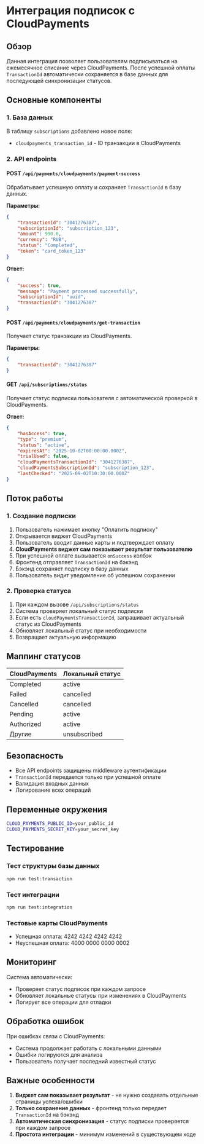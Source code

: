 # Интеграция подписок с CloudPayments

## Обзор

Данная интеграция позволяет пользователям подписываться на ежемесячное списание через CloudPayments. После успешной оплаты `TransactionId` автоматически сохраняется в базе данных для последующей синхронизации статусов.

## Основные компоненты

### 1. База данных

В таблицу `subscriptions` добавлено новое поле:

- `cloudpayments_transaction_id` - ID транзакции в CloudPayments

### 2. API endpoints

#### POST `/api/payments/cloudpayments/payment-success`

Обрабатывает успешную оплату и сохраняет `TransactionId` в базу данных.

**Параметры:**

```json
{
	"transactionId": "3041276387",
	"subscriptionId": "subscription_123",
	"amount": 990.0,
	"currency": "RUB",
	"status": "Completed",
	"token": "card_token_123"
}
```

**Ответ:**

```json
{
	"success": true,
	"message": "Payment processed successfully",
	"subscriptionId": "uuid",
	"transactionId": "3041276387"
}
```

#### POST `/api/payments/cloudpayments/get-transaction`

Получает статус транзакции из CloudPayments.

**Параметры:**

```json
{
	"transactionId": "3041276387"
}
```

#### GET `/api/subscriptions/status`

Получает статус подписки пользователя с автоматической проверкой в CloudPayments.

**Ответ:**

```json
{
	"hasAccess": true,
	"type": "premium",
	"status": "active",
	"expiresAt": "2025-10-02T00:00:00.000Z",
	"trialUsed": false,
	"cloudPaymentsTransactionId": "3041276387",
	"cloudPaymentsSubscriptionId": "subscription_123",
	"lastChecked": "2025-09-02T10:30:00.000Z"
}
```

## Поток работы

### 1. Создание подписки

1. Пользователь нажимает кнопку "Оплатить подписку"
2. Открывается виджет CloudPayments
3. Пользователь вводит данные карты и подтверждает оплату
4. **CloudPayments виджет сам показывает результат пользователю**
5. При успешной оплате вызывается `onSuccess` колбэк
6. Фронтенд отправляет `TransactionId` на бэкэнд
7. Бэкэнд сохраняет подписку в базу данных
8. Пользователь видит уведомление об успешном сохранении

### 2. Проверка статуса

1. При каждом вызове `/api/subscriptions/status`
2. Система проверяет локальный статус подписки
3. Если есть `cloudPaymentsTransactionId`, запрашивает актуальный статус из CloudPayments
4. Обновляет локальный статус при необходимости
5. Возвращает актуальную информацию

## Маппинг статусов

| CloudPayments | Локальный статус |
| ------------- | ---------------- |
| Completed     | active           |
| Failed        | cancelled        |
| Cancelled     | cancelled        |
| Pending       | active           |
| Authorized    | active           |
| Другие        | unsubscribed     |

## Безопасность

- Все API endpoints защищены middleware аутентификации
- `TransactionId` передается только при успешной оплате
- Валидация входных данных
- Логирование всех операций

## Переменные окружения

```bash
CLOUD_PAYMENTS_PUBLIC_ID=your_public_id
CLOUD_PAYMENTS_SECRET_KEY=your_secret_key
```

## Тестирование

### Тест структуры базы данных

```bash
npm run test:transaction
```

### Тест интеграции

```bash
npm run test:integration
```

### Тестовые карты CloudPayments

- Успешная оплата: 4242 4242 4242 4242
- Неуспешная оплата: 4000 0000 0000 0002

## Мониторинг

Система автоматически:

- Проверяет статус подписок при каждом запросе
- Обновляет локальные статусы при изменениях в CloudPayments
- Логирует все операции для отладки

## Обработка ошибок

При ошибках связи с CloudPayments:

- Система продолжает работать с локальными данными
- Ошибки логируются для анализа
- Пользователь получает последний известный статус

## Важные особенности

1. **Виджет сам показывает результат** - не нужно создавать отдельные страницы успеха/ошибки
2. **Только сохранение данных** - фронтенд только передает `TransactionId` на бэкэнд
3. **Автоматическая синхронизация** - статус подписки проверяется при каждом запросе
4. **Простота интеграции** - минимум изменений в существующем коде
